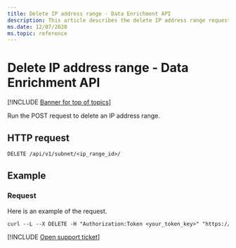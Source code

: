 ```yaml
---
title: Delete IP address range - Data Enrichment API
description: This article describes the delete IP address range request in Cloud App Security's Data Enrichment API.
ms.date: 12/07/2020
ms.topic: reference
---
```

# Delete IP address range - Data Enrichment API

[!INCLUDE [Banner for top of topics](includes/banner.md)]

Run the POST request to delete an IP address range.

## HTTP request

```rest
DELETE /api/v1/subnet/<ip_range_id>/
```

## Example

### Request

Here is an example of the request.

```rest
curl --L --X DELETE -H "Authorization:Token <your_token_key>" "https://<tenant_id>.<tenant_region>.contoso.com/api/v1/subnet/<ip_range_id>/"
```

[!INCLUDE [Open support ticket](includes/support.md)]
